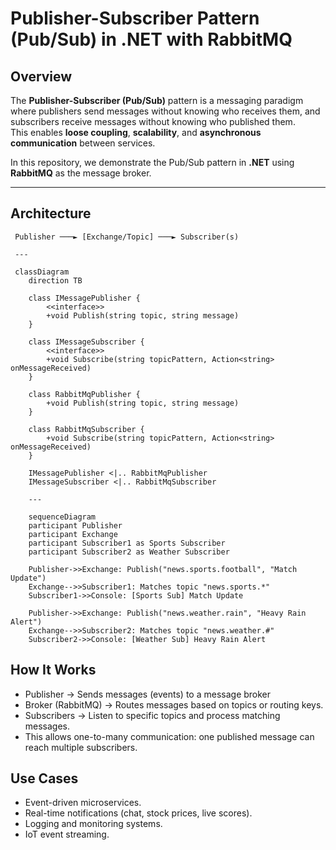 ﻿# Publisher-Subscriber Pattern (Pub/Sub) in .NET with RabbitMQ

## Overview
The **Publisher-Subscriber (Pub/Sub)** pattern is a messaging paradigm where publishers send messages without knowing who receives them, and subscribers receive messages without knowing who published them.  
This enables **loose coupling**, **scalability**, and **asynchronous communication** between services.

In this repository, we demonstrate the Pub/Sub pattern in **.NET** using **RabbitMQ** as the message broker.

---

## Architecture

```text
 Publisher ───► [Exchange/Topic] ───► Subscriber(s)

 ---

 classDiagram
    direction TB

    class IMessagePublisher {
        <<interface>>
        +void Publish(string topic, string message)
    }

    class IMessageSubscriber {
        <<interface>>
        +void Subscribe(string topicPattern, Action<string> onMessageReceived)
    }

    class RabbitMqPublisher {
        +void Publish(string topic, string message)
    }

    class RabbitMqSubscriber {
        +void Subscribe(string topicPattern, Action<string> onMessageReceived)
    }

    IMessagePublisher <|.. RabbitMqPublisher
    IMessageSubscriber <|.. RabbitMqSubscriber

    ---

    sequenceDiagram
    participant Publisher
    participant Exchange
    participant Subscriber1 as Sports Subscriber
    participant Subscriber2 as Weather Subscriber

    Publisher->>Exchange: Publish("news.sports.football", "Match Update")
    Exchange-->>Subscriber1: Matches topic "news.sports.*"
    Subscriber1->>Console: [Sports Sub] Match Update

    Publisher->>Exchange: Publish("news.weather.rain", "Heavy Rain Alert")
    Exchange-->>Subscriber2: Matches topic "news.weather.#"
    Subscriber2->>Console: [Weather Sub] Heavy Rain Alert
 ```

 ## How It Works
- Publisher → Sends messages (events) to a message broker
- Broker (RabbitMQ) → Routes messages based on topics or routing keys.
- Subscribers → Listen to specific topics and process matching messages.
- This allows one-to-many communication: one published message can reach multiple subscribers.

 ## Use Cases
- Event-driven microservices.
- Real-time notifications (chat, stock prices, live scores).
- Logging and monitoring systems.
- IoT event streaming.